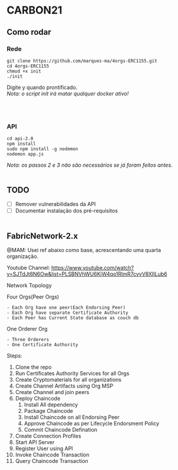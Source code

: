 # CARBON21

## Como rodar
### Rede
```
git clone https://github.com/marques-ma/4orgs-ERC1155.git
cd 4orgs-ERC1155
chmod +x init
./init
```
Digite y quando prontificado.<br>
*Nota: o script init irá matar qualquer docker ativo!*

<br><br>

### API
```
cd api-2.0
npm install
sudo npm install -g nodemon
nodemon app.js
```
*Nota: os passos 2 e 3 não são necessários se já foram feitos antes.*
<br><br>

## TODO
- [ ] Remover vulnerabilidades da API
- [ ] Documentar instalação dos pré-requisitos
<br><br>

## FabricNetwork-2.x
@MAM: Usei ref abaixo como base, acrescentando uma quarta organização. 

Youtube Channel: https://www.youtube.com/watch?v=SJTdJt6N6Ow&list=PLSBNVhWU6KjW4qo1RlmR7cvvV8XIILub6


Network Topology

Four Orgs(Peer Orgs)

    - Each Org have one peer(Each Endorsing Peer)
    - Each Org have separate Certificate Authority
    - Each Peer has Current State database as couch db


One Orderer Org

    - Three Orderers
    - One Certificate Authority



Steps:

1) Clone the repo
2) Run Certificates Authority Services for all Orgs
3) Create Cryptomaterials for all organizations
4) Create Channel Artifacts using Org MSP
5) Create Channel and join peers
6) Deploy Chaincode
   1) Install All dependency
   2) Package Chaincode
   3) Install Chaincode on all Endorsing Peer
   4) Approve Chaincode as per Lifecycle Endorsment Policy
   5) Commit Chaincode Defination
7) Create Connection Profiles
8) Start API Server
9) Register User using API
10) Invoke Chaincode Transaction
11) Query Chaincode Transaction
